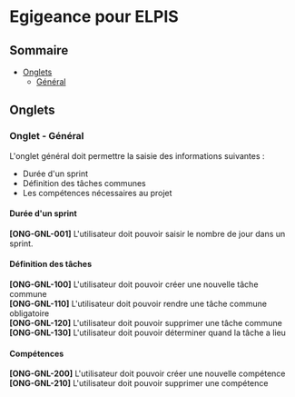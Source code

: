 # Egigeance pour ELPIS

## Sommaire
- [Onglets](#Onglets)
  - [Général](#Onglet-General)  

## Onglets <a id="Onglets"></a>

### Onglet - Général <a id="Onglet-General"></a>

L'onglet général doit permettre la saisie des informations suivantes :
 - Durée d'un sprint
 - Définition des tâches communes
 - Les compétences nécessaires au projet

#### Durée d'un sprint

   **[ONG-GNL-001]** L'utilisateur doit pouvoir saisir le nombre de jour dans un sprint.

#### Définition des tâches

   **[ONG-GNL-100]** L'utilisateur doit pouvoir créer une nouvelle tâche commune <br>
   **[ONG-GNL-110]** L'utilisateur doit pouvoir rendre une tâche commune obligatoire <br>
   **[ONG-GNL-120]** L'utilisateur doit pouvoir supprimer une tâche commune <br>
   **[ONG-GNL-130]** L'utilisateur doit pouvoir déterminer quand la tâche a lieu <br>

#### Compétences

   **[ONG-GNL-200]** L'utilisateur doit pouvoir créer une nouvelle compétence <br>
   **[ONG-GNL-210]** L'utilisateur doit pouvoir supprimer une compétence <br>
